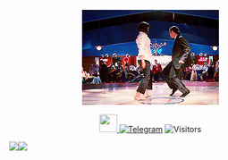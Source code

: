 <p align="center">
  <img src="https://github.com/Tsunami43/Tsunami43/raw/main/assets/ops.gif" alt="Idi nahyi...">
</p>


<p align="center">
   <a href="https://www.github.com/Tsunami43" target="_blank" rel="noreferrer"> <picture> <source media="(prefers-color-scheme: dark)" srcset="https://raw.githubusercontent.com/danielcranney/readme-generator/main/public/icons/socials/github-dark.svg" /> <source media="(prefers-color-scheme: light)" srcset="https://raw.githubusercontent.com/danielcranney/readme-generator/main/public/icons/socials/github.svg" /> <img src="https://raw.githubusercontent.com/danielcranney/readme-generator/main/public/icons/socials/github.svg" width="32" height="32" /> </picture> </a>
  <a> </a>
  <a href="https://img.shields.io/badge/Python-FFD43B?style=for-the-badge&logo=python&logoColor=blue"></a>
<a href="https://t.me/tsucintosh"><img alt="Telegram" src="https://img.shields.io/badge/-Telegram-1a1b27?style=for-the-badge&logo=telegram"></a>
  <img alt="Visitors" src="https://komarev.com/ghpvc/?username=Tsunami43&label=Profile%20Visits&style=for-the-badge" />
</p>


![](https://github-readme-stats.vercel.app/api?username=Tsunami43&show_icons=true&hide=&count_private=true&title_color=0891b2&text_color=ffffff&icon_color=ef4444&bg_color=171717&hide_border=true&show_icons=true)![](https://github-readme-stats.vercel.app/api/top-langs/?username=Tsunami43&langs_count=10&title_color=0891b2&text_color=ffffff&icon_color=ef4444&bg_color=171717&hide_border=true&locale=en&custom_title=Top%20%Languages&layout=compact)
